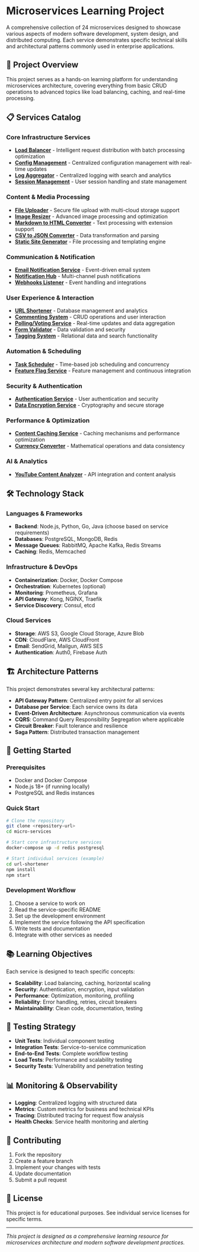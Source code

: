 # Microservices Learning Project

A comprehensive collection of 24 microservices designed to showcase various aspects of modern software development, system design, and distributed computing. Each service demonstrates specific technical skills and architectural patterns commonly used in enterprise applications.

## 🚀 Project Overview

This project serves as a hands-on learning platform for understanding microservices architecture, covering everything from basic CRUD operations to advanced topics like load balancing, caching, and real-time processing.

## 📋 Services Catalog

### Core Infrastructure Services
- **[Load Balancer](./load-balancer/)** - Intelligent request distribution with batch processing optimization
- **[Config Management](./config-management/)** - Centralized configuration management with real-time updates
- **[Log Aggregator](./log-aggregator/)** - Centralized logging with search and analytics
- **[Session Management](./session-management/)** - User session handling and state management

### Content & Media Processing
- **[File Uploader](./file-uploader/)** - Secure file upload with multi-cloud storage support
- **[Image Resizer](./image-resizer/)** - Advanced image processing and optimization
- **[Markdown to HTML Converter](./markdown-html-converter/)** - Text processing with extension support
- **[CSV to JSON Converter](./csv-json-converter/)** - Data transformation and parsing
- **[Static Site Generator](./static-site-generator/)** - File processing and templating engine

### Communication & Notification
- **[Email Notification Service](./email-notification-service/)** - Event-driven email system
- **[Notification Hub](./notification-hub/)** - Multi-channel push notifications
- **[Webhooks Listener](./webhooks-listener/)** - Event handling and integrations

### User Experience & Interaction
- **[URL Shortener](./url-shortener/)** - Database management and analytics
- **[Commenting System](./commenting-system/)** - CRUD operations and user interaction
- **[Polling/Voting Service](./polling-voting-service/)** - Real-time updates and data aggregation
- **[Form Validator](./form-validator/)** - Data validation and security
- **[Tagging System](./tagging-system/)** - Relational data and search functionality

### Automation & Scheduling
- **[Task Scheduler](./task-scheduler/)** - Time-based job scheduling and concurrency
- **[Feature Flag Service](./feature-flag-service/)** - Feature management and continuous integration

### Security & Authentication
- **[Authentication Service](./authentication-service/)** - User authentication and security
- **[Data Encryption Service](./data-encryption-service/)** - Cryptography and secure storage

### Performance & Optimization
- **[Content Caching Service](./content-caching-service/)** - Caching mechanisms and performance optimization
- **[Currency Converter](./currency-converter/)** - Mathematical operations and data consistency

### AI & Analytics
- **[YouTube Content Analyzer](./youtube-content-analyzer/)** - API integration and content analysis

## 🛠 Technology Stack

### Languages & Frameworks
- **Backend**: Node.js, Python, Go, Java (choose based on service requirements)
- **Databases**: PostgreSQL, MongoDB, Redis
- **Message Queues**: RabbitMQ, Apache Kafka, Redis Streams
- **Caching**: Redis, Memcached

### Infrastructure & DevOps
- **Containerization**: Docker, Docker Compose
- **Orchestration**: Kubernetes (optional)
- **Monitoring**: Prometheus, Grafana
- **API Gateway**: Kong, NGINX, Traefik
- **Service Discovery**: Consul, etcd

### Cloud Services
- **Storage**: AWS S3, Google Cloud Storage, Azure Blob
- **CDN**: CloudFlare, AWS CloudFront
- **Email**: SendGrid, Mailgun, AWS SES
- **Authentication**: Auth0, Firebase Auth

## 🏗 Architecture Patterns

This project demonstrates several key architectural patterns:

- **API Gateway Pattern**: Centralized entry point for all services
- **Database per Service**: Each service owns its data
- **Event-Driven Architecture**: Asynchronous communication via events
- **CQRS**: Command Query Responsibility Segregation where applicable
- **Circuit Breaker**: Fault tolerance and resilience
- **Saga Pattern**: Distributed transaction management

## 🚦 Getting Started

### Prerequisites
- Docker and Docker Compose
- Node.js 18+ (if running locally)
- PostgreSQL and Redis instances

### Quick Start
```bash
# Clone the repository
git clone <repository-url>
cd micro-services

# Start core infrastructure services
docker-compose up -d redis postgresql

# Start individual services (example)
cd url-shortener
npm install
npm start
```

### Development Workflow
1. Choose a service to work on
2. Read the service-specific README
3. Set up the development environment
4. Implement the service following the API specification
5. Write tests and documentation
6. Integrate with other services as needed

## 📚 Learning Objectives

Each service is designed to teach specific concepts:

- **Scalability**: Load balancing, caching, horizontal scaling
- **Security**: Authentication, encryption, input validation
- **Performance**: Optimization, monitoring, profiling
- **Reliability**: Error handling, retries, circuit breakers
- **Maintainability**: Clean code, documentation, testing

## 🧪 Testing Strategy

- **Unit Tests**: Individual component testing
- **Integration Tests**: Service-to-service communication
- **End-to-End Tests**: Complete workflow testing
- **Load Tests**: Performance and scalability testing
- **Security Tests**: Vulnerability and penetration testing

## 📊 Monitoring & Observability

- **Logging**: Centralized logging with structured data
- **Metrics**: Custom metrics for business and technical KPIs
- **Tracing**: Distributed tracing for request flow analysis
- **Health Checks**: Service health monitoring and alerting

## 🤝 Contributing

1. Fork the repository
2. Create a feature branch
3. Implement your changes with tests
4. Update documentation
5. Submit a pull request

## 📝 License

This project is for educational purposes. See individual service licenses for specific terms.

---

*This project is designed as a comprehensive learning resource for microservices architecture and modern software development practices.*
